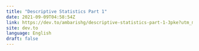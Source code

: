 ```yaml
---
title: "Descriptive Statistics Part 1"
date: 2021-09-09T04:58:54Z
link: https://dev.to/ambarishg/descriptive-statistics-part-1-3pke?utm_medium=RSS&utm_source=news.12bit.vn
site: dev.to
language: English
draft: false
---
```


